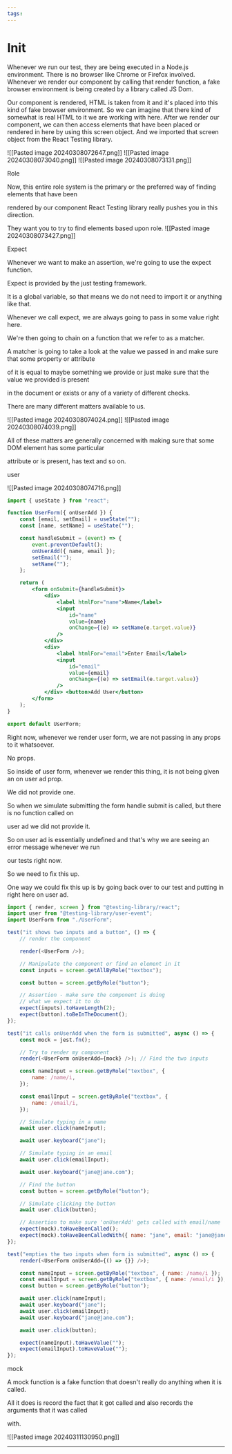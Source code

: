 ```yaml
---
tags:
---
```


# Init

Whenever we run our test, they are being executed in a Node.js environment.
There is no browser like Chrome or Firefox involved.
Whenever we render our component by calling that render function, a fake browser environment is being
created by a library called JS Dom.

Our component is rendered, HTML is taken from it and it's placed into this kind of fake browser environment.
So we can imagine that there kind of somewhat is real HTML to it we are working with here.
After we render our component, we can then access elements that have been placed or rendered in here
by using this screen object.
And we imported that screen object from the React Testing library.

![[Pasted image 20240308072647.png]]
![[Pasted image 20240308073040.png]]
![[Pasted image 20240308073131.png]]

Role

Now, this entire role system is the primary or the preferred way of finding elements that have been

rendered by our component React Testing library really pushes you in this direction.

They want you to try to find elements based upon role.
![[Pasted image 20240308073427.png]]

Expect

Whenever we want to make an assertion, we're going to use the expect function.

Expect is provided by the just testing framework.

It is a global variable, so that means we do not need to import it or anything like that.

Whenever we call expect, we are always going to pass in some value right here.

We're then going to chain on a function that we refer to as a matcher.

A matcher is going to take a look at the value we passed in and make sure that some property or attribute

of it is equal to maybe something we provide or just make sure that the value we provided is present

in the document or exists or any of a variety of different checks.

There are many different matters available to us.

![[Pasted image 20240308074024.png]]
![[Pasted image 20240308074039.png]]

All of these matters are generally concerned with making sure that some DOM element has some particular

attribute or is present, has text and so on.

user

![[Pasted image 20240308074716.png]]

```jsx
import { useState } from "react";

function UserForm({ onUserAdd }) {
	const [email, setEmail] = useState("");
	const [name, setName] = useState("");

	const handleSubmit = (event) => {
		event.preventDefault();
		onUserAdd({ name, email });
		setEmail("");
		setName("");
	};

	return (
		<form onSubmit={handleSubmit}>
			<div>
				<label htmlFor="name">Name</label>
				<input
					id="name"
					value={name}
					onChange={(e) => setName(e.target.value)}
				/>   
			</div>
			<div>
				<label htmlFor="email">Enter Email</label>
				<input
					id="email"
					value={email}
					onChange={(e) => setEmail(e.target.value)}
				/>
			</div> <button>Add User</button> 
		</form>
	);
}

export default UserForm;
```

Right now, whenever we render user form, we are not passing in any props to it whatsoever.

No props.

So inside of user form, whenever we render this thing, it is not being given an on user ad prop.

We did not provide one.

So when we simulate submitting the form handle submit is called, but there is no function called on

user ad we did not provide it.

So on user ad is essentially undefined and that's why we are seeing an error message whenever we run

our tests right now.

So we need to fix this up.

One way we could fix this up is by going back over to our test and putting in right here on user ad.


```js
import { render, screen } from "@testing-library/react";
import user from "@testing-library/user-event";
import UserForm from "./UserForm";

test("it shows two inputs and a button", () => {
	// render the component

	render(<UserForm />);

	// Manipulate the component or find an element in it
	const inputs = screen.getAllByRole("textbox");

	const button = screen.getByRole("button");

	// Assertion - make sure the component is doing
	// what we expect it to do
	expect(inputs).toHaveLength(2);
	expect(button).toBeInTheDocument();
});

test("it calls onUserAdd when the form is submitted", async () => {
	const mock = jest.fn();

	// Try to render my component
	render(<UserForm onUserAdd={mock} />); // Find the two inputs

	const nameInput = screen.getByRole("textbox", {
		name: /name/i,
	});

	const emailInput = screen.getByRole("textbox", {
		name: /email/i,
	});

	// Simulate typing in a name
	await user.click(nameInput);

	await user.keyboard("jane");

	// Simulate typing in an email
	await user.click(emailInput);

	await user.keyboard("jane@jane.com");

	// Find the button
	const button = screen.getByRole("button");

	// Simulate clicking the button
	await user.click(button);

	// Assertion to make sure 'onUserAdd' gets called with email/name
	expect(mock).toHaveBeenCalled();
	expect(mock).toHaveBeenCalledWith({ name: "jane", email: "jane@jane.com" });
});

test("empties the two inputs when form is submitted", async () => {
	render(<UserForm onUserAdd={() => {}} />);

	const nameInput = screen.getByRole("textbox", { name: /name/i });
	const emailInput = screen.getByRole("textbox", { name: /email/i });
	const button = screen.getByRole("button");

	await user.click(nameInput);
	await user.keyboard("jane");
	await user.click(emailInput);
	await user.keyboard("jane@jane.com");

	await user.click(button);

	expect(nameInput).toHaveValue("");
	expect(emailInput).toHaveValue("");
});
```

mock

A mock function is a fake function that doesn't really do anything when it is called.

All it does is record the fact that it got called and also records the arguments that it was called

with.

![[Pasted image 20240311130950.png]]




---
